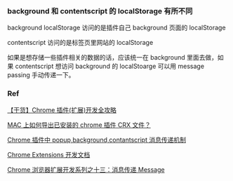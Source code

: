 ### background 和 contentscript 的 localStorage 有所不同

background localStorage 访问的是插件自己 background 页面的 localStorage

contentscript 访问的是标签页里网站的 localStorage

如果是想存储一些插件相关的数据的话，应该统一在 background 里面去做，如果 contentscript 想访问 background 的 localStoarge 可以用 message passing 手动传递一下。

### Ref

[【干货】Chrome 插件(扩展)开发全攻略](https://www.cnblogs.com/liuxianan/p/chrome-plugin-develop.html)

[MAC 上如何导出已安装的 chrome 插件 CRX 文件？](http://chromecj.com/utilities/2018-04/1379.html)

[Chrome 插件中 popup,background,contantscript 消息传递机制](https://blog.csdn.net/summerxiachen/article/details/78698878)

[Chrome Extensions 开发文档](https://developer.chrome.com/extensions/messaging)

[Chrome 浏览器扩展开发系列之十三：消息传递 Message](https://www.cnblogs.com/champagne/p/4848520.html)
